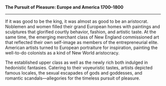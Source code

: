 **The Pursuit of Pleasure: Europe and America 1700–1800<span class="Apple-converted-space"> </span>**

****

If it was good to be the king, it was almost as good to be an aristocrat. Noblemen and women filled their grand European homes with paintings and sculptures that glorified courtly behavior, fashion, and artistic taste. At the same time, the emerging merchant class of New England commissioned art that reflected their own self-image as members of the entrepreneurial elite. American artists turned to European portraiture for inspiration, painting the well-to-do colonists as a kind of New World aristocracy.

The established upper class as well as the newly rich both indulged in hedonistic fantasies. Catering to their voyeuristic tastes, artists depicted famous locales, the sexual escapades of gods and goddesses, and romantic scandals—allegories for the timeless pursuit of pleasure.


